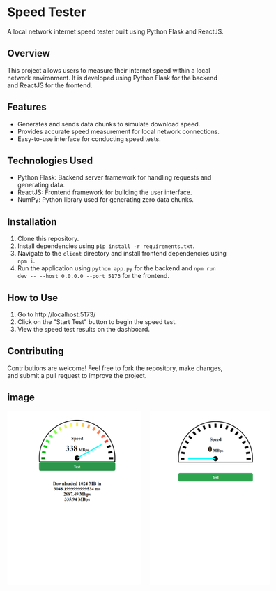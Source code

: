# Speed Tester

A local network internet speed tester built using Python Flask and ReactJS.

## Overview

This project allows users to measure their internet speed within a local network environment. It is developed using Python Flask for the backend and ReactJS for the frontend.

## Features

- Generates and sends data chunks to simulate download speed.
- Provides accurate speed measurement for local network connections.
- Easy-to-use interface for conducting speed tests.

## Technologies Used

- Python Flask: Backend server framework for handling requests and generating data.
- ReactJS: Frontend framework for building the user interface.
- NumPy: Python library used for generating zero data chunks.

## Installation

1. Clone this repository.
2. Install dependencies using `pip install -r requirements.txt`.
3. Navigate to the `client` directory and install frontend dependencies using `npm i`.
4. Run the application using `python app.py` for the backend and `npm run dev -- --host 0.0.0.0 --port 5173` for the frontend.

## How to Use

1. Go to http://localhost:5173/
2. Click on the "Start Test" button to begin the speed test.
3. View the speed test results on the dashboard.

## Contributing

Contributions are welcome! Feel free to fork the repository, make changes, and submit a pull request to improve the project.

## image
<div style="display: flex;">
  <img src="img/1.png" style="flex: 1; margin-right: 10px;"  height="400px">
  <img src="img/0.png" style="flex: 1; margin-left: 10px;" height="400px">
</div>
